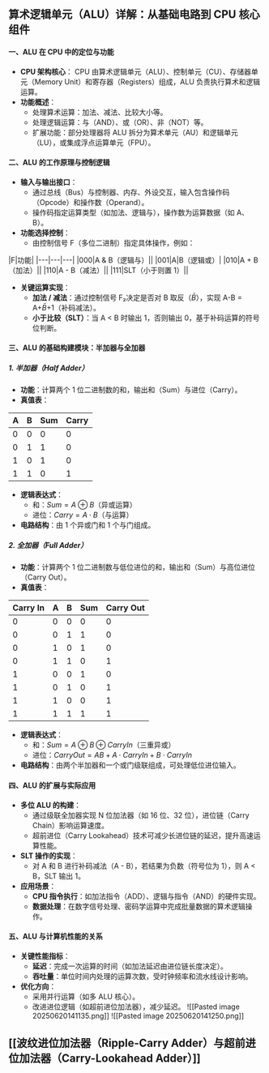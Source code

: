 ## 算术逻辑单元（ALU）详解：从基础电路到 CPU 核心组件

#### 一、ALU 在 CPU 中的定位与功能

- **CPU 架构核心**： CPU 由算术逻辑单元（ALU）、控制单元（CU）、存储器单元（Memory Unit）和寄存器（Registers）组成，ALU 负责执行算术和逻辑运算。
- **功能概述**：
    - 处理算术运算：加法、减法、比较大小等。
    - 处理逻辑运算：与（AND）、或（OR）、非（NOT）等。
    - 扩展功能：部分处理器将 ALU 拆分为算术单元（AU）和逻辑单元（LU），或集成浮点运算单元（FPU）。

#### 二、ALU 的工作原理与控制逻辑

- **输入与输出接口**：
    - 通过总线（Bus）与控制器、内存、外设交互，输入包含操作码（Opcode）和操作数（Operand）。
    - 操作码指定运算类型（如加法、逻辑与），操作数为运算数据（如 A、B）。
- **功能选择控制**：
    - 由控制信号 F（多位二进制）指定具体操作，例如：

|F|功能|
|---|---|---|
|000|A & B（逻辑与）||
|001|A|B（逻辑或）|
|010|A + B（加法）||
|110|A - B（减法）||
|111|SLT（小于则置 1）||
        
- **关键运算实现**：
    - **加法 / 减法**：通过控制信号 F₂决定是否对 B 取反（$\bar{B}$），实现 A-B = A+$\bar{B}$+1（补码减法）。
    - **小于比较（SLT）**：当 A < B 时输出 1，否则输出 0，基于补码运算的符号位判断。

#### 三、ALU 的基础构建模块：半加器与全加器

##### 1. **半加器（Half Adder）**

- **功能**：计算两个 1 位二进制数的和，输出和（Sum）与进位（Carry）。
- **真值表**：

|A|B|Sum|Carry|
|---|---|---|---|
|0|0|0|0|
|0|1|1|0|
|1|0|1|0|
|1|1|0|1|

- **逻辑表达式**：
    - 和：$Sum = A \oplus B$（异或运算）
    - 进位：$Carry = A \cdot B$（与运算）
- **电路结构**：由 1 个异或门和 1 个与门组成。

##### 2. **全加器（Full Adder）**

- **功能**：计算两个 1 位二进制数与低位进位的和，输出和（Sum）与高位进位（Carry Out）。
- **真值表**：
    
|Carry In|A|B|Sum|Carry Out|
|---|---|---|---|---|
|0|0|0|0|0|
|0|0|1|1|0|
|0|1|0|1|0|
|0|1|1|0|1|
|1|0|0|1|0|
|1|0|1|0|1|
|1|1|0|0|1|
|1|1|1|1|1|
    
- **逻辑表达式**：
    - 和：$Sum = A \oplus B \oplus CarryIn$（三重异或）
    - 进位：$CarryOut = AB + A \cdot CarryIn + B \cdot CarryIn$
- **电路结构**：由两个半加器和一个或门级联组成，可处理低位进位输入。

#### 四、ALU 的扩展与实际应用

- **多位 ALU 的构建**：
    - 通过级联全加器实现 N 位加法器（如 16 位、32 位），进位链（Carry Chain）影响运算速度。
    - 超前进位（Carry Lookahead）技术可减少长进位链的延迟，提升高速运算性能。
- **SLT 操作的实现**：
    - 对 A 和 B 进行补码减法（A - B），若结果为负数（符号位为 1），则 A < B，SLT 输出 1。
- **应用场景**：
    - **CPU 指令执行**：如加法指令（ADD）、逻辑与指令（AND）的硬件实现。
    - **数据处理**：在数字信号处理、密码学运算中完成批量数据的算术逻辑操作。

#### 五、ALU 与计算机性能的关系

- **关键性能指标**：
    - **延迟**：完成一次运算的时间（如加法延迟由进位链长度决定）。
    - **吞吐量**：单位时间内处理的运算次数，受时钟频率和流水线设计影响。
- **优化方向**：
    - 采用并行运算（如多 ALU 核心）。
    - 改进进位逻辑（如超前进位加法器），减少延迟。
![[Pasted image 20250620141135.png]] ![[Pasted image 20250620141250.png]]
## [[波纹进位加法器（Ripple-Carry Adder）与超前进位加法器（Carry-Lookahead Adder）]]